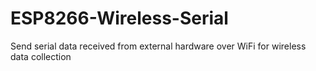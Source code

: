# ESP8266-Wireless-Serial
Send serial data received from external hardware over WiFi for wireless data collection
